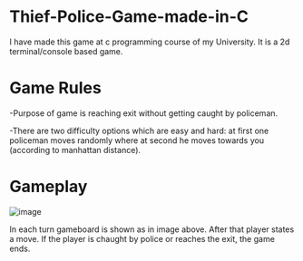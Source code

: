 # Thief-Police-Game-made-in-C
I have made this game at c programming course of my University. It is a 2d terminal/console based game. 

# Game Rules

-Purpose of game is reaching exit without getting caught by policeman.

-There are two difficulty options which are easy and hard: at first one policeman moves randomly where at second he moves towards you (according to manhattan distance).

# Gameplay

![image](https://user-images.githubusercontent.com/45884610/189216340-d9f2f8d7-4166-4d84-b3e3-e67337954fba.png)

In each turn gameboard is shown as in image above. After that player states a move. If the player is chaught by police or reaches the exit, the game ends.

